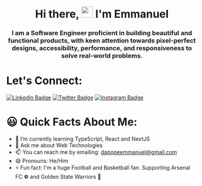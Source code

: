 <h1 align="center">Hi there, <img src="https://raw.githubusercontent.com/MartinHeinz/MartinHeinz/master/wave.gif" width="30px"> I'm Emmanuel</h1>
<h3 align="center">I am a Software Engineer proficient in building beautiful and functional products, with keen attention towards pixel-perfect designs, accessibility, performance, and responsiveness to solve real-world problems.</h3>

# Let's Connect:

[![Linkedin Badge](https://img.shields.io/badge/-emmanueloloke-blue?style=for-the-badge&logo=Linkedin&logoColor=white&link=https://www.linkedin.com/in/emmanuel-oloke/)](https://www.linkedin.com/in/emmanuel-oloke/) [![Twitter Badge](https://img.shields.io/badge/-@I_am_Pope-1ca0f1?style=for-the-badge&logo=twitter&logoColor=white&link=https://twitter.com/I_am_Pope)](https://twitter.com/I_am_Pope) [![Instagram Badge](https://img.shields.io/badge/-popeemmanuel-1ca0f1?style=for-the-badge&logo=instagram&logoColor=white&link=https://instagram.com/popeemmanuel)](https://instagram.com/popeemmanuel)

# 😃 Quick Facts About Me:

- 🌱 I’m currently learning TypeScript, React and NextJS
- 💬 Ask me about Web Technologies
- 📫 You can reach me by emailing: dapopeemmanuel@gmail.com
- 😄 Pronouns: He/Him
- ⚡ Fun fact: I'm a huge Football and Basketball fan. Supporting Arsenal FC ⚽️ and Golden State Warriors 🏀

